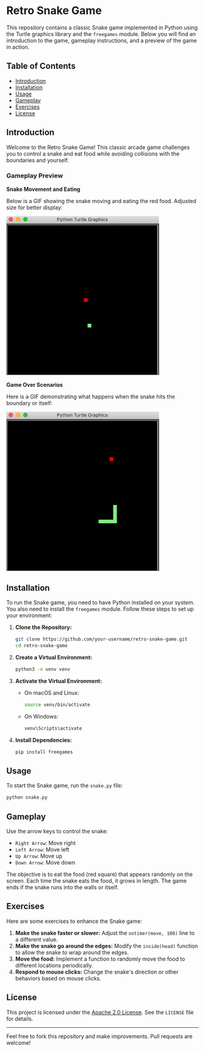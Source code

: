 # Retro Snake Game

This repository contains a classic Snake game implemented in Python using the Turtle graphics library and the `freegames` module. Below you will find an introduction to the game, gameplay instructions, and a preview of the game in action.

## Table of Contents

- [Introduction](#introduction)
- [Installation](#installation)
- [Usage](#usage)
- [Gameplay](#gameplay)
- [Exercises](#exercises)
- [License](#license)

## Introduction

Welcome to the Retro Snake Game! This classic arcade game challenges you to control a snake and eat food while avoiding collisions with the boundaries and yourself.

### Gameplay Preview

**Snake Movement and Eating**

Below is a GIF showing the snake moving and eating the red food. Adjusted size for better display:

<img src="media/snake-gameplay-1.gif" alt="Snake Movement and Eating" width="400"/>

**Game Over Scenarios**

Here is a GIF demonstrating what happens when the snake hits the boundary or itself:

<img src="media/snake-gameplay-2.gif" alt="Game Over" width="400"/>

## Installation

To run the Snake game, you need to have Python installed on your system. You also need to install the `freegames` module. Follow these steps to set up your environment:

1. **Clone the Repository:**
   ```sh
   git clone https://github.com/your-username/retro-snake-game.git
   cd retro-snake-game
   ```

2. **Create a Virtual Environment:**
   ```sh
   python3 -m venv venv
   ```

3. **Activate the Virtual Environment:**
   - On macOS and Linux:
     ```sh
     source venv/bin/activate
     ```
   - On Windows:
     ```sh
     venv\Scripts\activate
     ```

4. **Install Dependencies:**
   ```sh
   pip install freegames
   ```

## Usage

To start the Snake game, run the `snake.py` file:

```sh
python snake.py
```

## Gameplay

Use the arrow keys to control the snake:
- `Right Arrow`: Move right
- `Left Arrow`: Move left
- `Up Arrow`: Move up
- `Down Arrow`: Move down

The objective is to eat the food (red square) that appears randomly on the screen. Each time the snake eats the food, it grows in length. The game ends if the snake runs into the walls or itself.

## Exercises

Here are some exercises to enhance the Snake game:

1. **Make the snake faster or slower:** Adjust the `ontimer(move, 100)` line to a different value.
2. **Make the snake go around the edges:** Modify the `inside(head)` function to allow the snake to wrap around the edges.
3. **Move the food:** Implement a function to randomly move the food to different locations periodically.
4. **Respond to mouse clicks:** Change the snake's direction or other behaviors based on mouse clicks.

## License

This project is licensed under the [Apache 2.0 License](LICENSE). See the `LICENSE` file for details.

---

Feel free to fork this repository and make improvements. Pull requests are welcome!
```